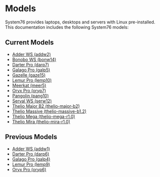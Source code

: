 # Models

System76 provides laptops, desktops and servers with Linux pre-installed.
This documentation includes the following System76 models:

## Current Models

- [Adder WS (addw2)](addw2/README.md)
- [Bonobo WS (bonw14)](bonw14/README.md)
- [Darter Pro (darp7)](darp7/README.md)
- [Galago Pro (galp5)](galp5/README.md)
- [Gazelle (gaze15)](gaze15/README.md)
- [Lemur Pro (lemp10)](lemp10/README.md)
- [Meerkat (meer5)](meer5/README.md)
- [Oryx Pro (oryp7)](oryp7/README.md)
- [Pangolin (pang10)](pang10/README.md)
- [Serval WS (serw12)](serw12/README.md)
- [Thelio Major B2 (thelio-major-b2)](thelio-major-b2/service-manual.md)
- [Thelio Massive (thelio-massive-b1.2)](thelio-massive-b1.2/README.md)
- [Thelio Mega (thelio-mega-r1.0)](thelio-mega-r1.0/README.md)
- [Thelio Mira (thelio-mira-r1.0)](thelio-mira-r1.0/README.md)

## Previous Models

- [Adder WS (addw1)](addw1/README.md)
- [Darter Pro (darp6)](darp6/README.md)
- [Galago Pro (galp4)](galp4/README.md)
- [Lemur Pro (lemp9)](lemp9/README.md)
- [Oryx Pro (oryp6)](oryp6/README.md)
